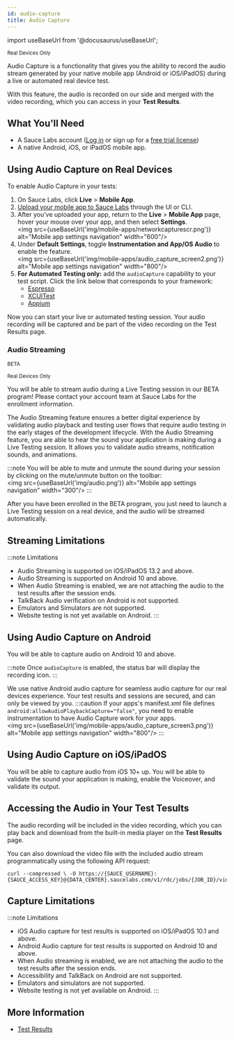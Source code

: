 ```yaml
---
id: audio-capture
title: Audio Capture
---
```


import useBaseUrl from '@docusaurus/useBaseUrl';

<p><small><span className="sauceDBlue">Real Devices Only</span></small></p>

Audio Capture is a functionality that gives you the ability to record the audio stream generated by your native mobile app (Android or iOS/iPadOS) during a live or automated real device test.

With this feature, the audio is recorded on our side and merged with the video recording, which you can access in your **Test Results**.

## What You'll Need

- A Sauce Labs account ([Log in](https://accounts.saucelabs.com/am/XUI/#login/) or sign up for a [free trial license](https://saucelabs.com/sign-up))
- A native Android, iOS, or iPadOS mobile app.

## Using Audio Capture on Real Devices

To enable Audio Capture in your tests:

1. On Sauce Labs, click **Live** > **Mobile App**.
2. [Upload your mobile app to Sauce Labs](/mobile-apps/app-storage) through the UI or CLI.
3. After you’ve uploaded your app, return to the **Live** > **Mobile App** page, hover your mouse over your app, and then select **Settings**. <br/><img src={useBaseUrl('img/mobile-apps/networkcapturescr.png')} alt="Mobile app settings navigation" width="600"/>
4. Under **Default Settings**, toggle **Instrumentation and App/OS Audio** to enable the feature. <br/><img src={useBaseUrl('img/mobile-apps/audio_capture_screen2.png')} alt="Mobile app settings navigation" width="800"/>
5. **For Automated Testing only:** add the `audioCapture` capability to your test script. Click the link below that corresponds to your framework:
   - [Espresso](/mobile-apps/automated-testing/espresso-xcuitest/espresso/#audiocapture)
   - [XCUITest](/mobile-apps/automated-testing/espresso-xcuitest/xcuitest/#audiocapture)
   - [Appium](/dev/test-configuration-options/#audiocapture)

Now you can start your live or automated testing session. Your audio recording will be captured and be part of the video recording on the Test Results page.

### Audio Streaming

<p><small><span className="sauceDBlue">BETA</span></small></p> <p><small><span className="sauceDBlue">Real Devices Only</span></small></p>

You will be able to stream audio during a Live Testing session in our BETA program! Please contact your account team at Sauce Labs for the enrollment information.

The Audio Streaming feature ensures a better digital experience by validating audio playback and testing user flows that require audio testing in the early stages of the development lifecycle. With the Audio Streaming feature, you are able to hear the sound your application is making during a Live Testing session. It allows you to validate audio streams, notification sounds, and animations.

:::note
You will be able to mute and unmute the sound during your session by clicking on the mute/unmute button on the toolbar:
<br/><img src={useBaseUrl('img/audio.png')} alt="Mobile app settings navigation" width="300"/>
:::

After you have been enrolled in the BETA program, you just need to launch a Live Testing session on a real device, and the audio will be streamed automatically.

## Streaming Limitations

:::note Limitations

- Audio Streaming is supported on iOS/iPadOS 13.2 and above.
- Audio Streaming is supported on Android 10 and above.
- When Audio Streaming is enabled, we are not attaching the audio to the test results after the session ends.
- TalkBack Audio verification on Android is not supported.
- Emulators and Simulators are not supported.
- Website testing is not yet available on Android.
  :::

## Using Audio Capture on Android

You will be able to capture audio on Android 10 and above.

:::note
Once `audioCapture` is enabled, the status bar will display the recording icon.
:::

We use native Android audio capture for seamless audio capture for our real devices experience. Your test results and sessions are secured, and can only be viewed by you.
:::caution
If your apps's manifest.xml file defines `android:allowAudioPlaybackCapture="false"`, you need to enable instrumentation to have Audio Capture work for your apps.
<br/><img src={useBaseUrl('img/mobile-apps/audio_capture_screen3.png')} alt="Mobile app settings navigation" width="800"/>
:::

## Using Audio Capture on iOS/iPadOS

You will be able to capture audio from iOS 10+ up.
You will be able to validate the sound your application is making, enable the Voiceover, and validate its output.

## Accessing the Audio in Your Test Tesults

The audio recording will be included in the video recording, which you can play back and download from the built-in media player on the **Test Results** page.

You can also download the video file with the included audio stream programmatically using the following API request:

```
curl --compressed \ -O https://{SAUCE_USERNAME}:{SAUCE_ACCESS_KEY}@{DATA_CENTER}.saucelabs.com/v1/rdc/jobs/{JOB_ID}/video.mp4
```

## Capture Limitations

:::note Limitations

- iOS Audio capture for test results is supported on iOS/iPadOS 10.1 and above.
- Android Audio capture for test results is supported on Android 10 and above.
- When Audio streaming is enabled, we are not attaching the audio to the test results after the session ends.
- Accessibility and TalkBack on Android are not supported.
- Emulators and simulators are not supported.
- Website testing is not yet available on Android.
  :::

## More Information

- [Test Results](/test-results/)
